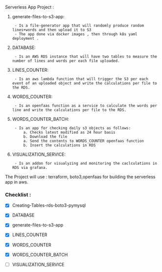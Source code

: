 Serverless App Project :

1. generate-files-to-s3-app:
 
        - Is a file-generator app that will randomly produce random lines+words and then upload it to S3
        - The app done via docker images , then through k8s yaml deployment .

2. DATABASE: 
        
        - Is an AWS RDS instance that will have two tables to measure the number of lines and words per each file uploaded.

3. LINES_COUNTER:
 
        - Is an aws lambda function that will trigger the S3 per each event of an uploaded object and write the calculations per file to the RDS.

4. WORDS_COUNTER: 
    
        - Is an openfaas function as a service to calculate the words per line and write the calculations per file to the RDS.

5. WORDS_COUNTER_BATCH:
    
        - Is an app for checking daily s3 objects as follows:
            a. Checks latest modified as 24 hour basis
            b. Download the file
            a. Send the contents to WORDS_COUNTER openfaas function
            b. Insert the calculations in RDS

5. VISUALIZATION_SERVICE:
 
        - Is an addon for visualyzing and monitoring the caclculations in RDS via grafana.

The Project will use : terraform, boto3,openfaas for building the serverless app in aws.

### Checklist :

   - [x] Creating-Tables-rds-boto3-pymysql
   - [x] DATABASE
   - [x] generate-files-to-s3-app
   - [x] LINES_COUNTER
   - [x] WORDS_COUNTER
   - [x] WORDS_COUNTER_BATCH
   - [ ] VISUALIZATION_SERVICE
   
                   




